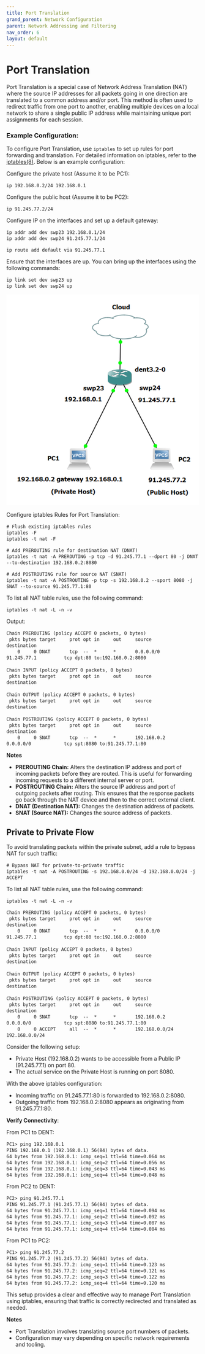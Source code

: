 ```yaml
---
title: Port Translation
grand_parent: Network Configuration
parent: Network Addressing and Filtering
nav_order: 6
layout: default
---
```


# Port Translation

Port Translation is a special case of Network Address Translation (NAT) where the source IP addresses for all packets going in one direction are translated to a common address and/or port. This method is often used to redirect traffic from one port to another, enabling multiple devices on a local network to share a single public IP address while maintaining unique port assignments for each session.

### Example Configuration:

To configure Port Translation, use `iptables` to set up rules for port forwarding and translation. For detailed information on iptables, refer to the [iptables(8)](https://linux.die.net/man/8/iptables). Below is an example configuration:

Configure the private host (Assume it to be PC1):

```
ip 192.168.0.2/24 192.168.0.1
```

Configure the public host (Assume it to be PC2):

```
ip 91.245.77.2/24
```

Configure IP on the interfaces and set up a default gateway:

```
ip addr add dev swp23 192.168.0.1/24
ip addr add dev swp24 91.245.77.1/24
```

```
ip route add default via 91.245.77.1
```

Ensure that the interfaces are up. You can bring up the interfaces using the following commands:

```
ip link set dev swp23 up
ip link set dev swp24 up
```

![Port Translation](../../Images/ImagesForNetworkConfiguration/PortTranslation.png)

Configure iptables Rules for Port Translation:

```
# Flush existing iptables rules
iptables -F
iptables -t nat -F
```

```
# Add PREROUTING rule for destination NAT (DNAT)
iptables -t nat -A PREROUTING -p tcp -d 91.245.77.1 --dport 80 -j DNAT --to-destination 192.168.0.2:8080
```

```
# Add POSTROUTING rule for source NAT (SNAT)
iptables -t nat -A POSTROUTING -p tcp -s 192.168.0.2 --sport 8080 -j SNAT --to-source 91.245.77.1:80
```

To list all NAT table rules, use the following command:

```
iptables -t nat -L -n -v
```

Output:

```
Chain PREROUTING (policy ACCEPT 0 packets, 0 bytes)
 pkts bytes target     prot opt in     out     source               destination
    0     0 DNAT       tcp  --  *      *       0.0.0.0/0            91.245.77.1          tcp dpt:80 to:192.168.0.2:8080

Chain INPUT (policy ACCEPT 0 packets, 0 bytes)
 pkts bytes target     prot opt in     out     source               destination

Chain OUTPUT (policy ACCEPT 0 packets, 0 bytes)
 pkts bytes target     prot opt in     out     source               destination

Chain POSTROUTING (policy ACCEPT 0 packets, 0 bytes)
 pkts bytes target     prot opt in     out     source               destination
    0     0 SNAT       tcp  --  *      *       192.168.0.2          0.0.0.0/0            tcp spt:8080 to:91.245.77.1:80
```

**Notes**

- **PREROUTING Chain:** Alters the destination IP address and port of incoming packets before they are routed. This is useful for forwarding incoming requests to a different internal server or port.
- **POSTROUTING Chain:** Alters the source IP address and port of outgoing packets after routing. This ensures that the response packets go back through the NAT device and then to the correct external client.
- **DNAT (Destination NAT):** Changes the destination address of packets.
- **SNAT (Source NAT):** Changes the source address of packets.

## Private to Private Flow

To avoid translating packets within the private subnet, add a rule to bypass NAT for such traffic:

```
# Bypass NAT for private-to-private traffic
iptables -t nat -A POSTROUTING -s 192.168.0.0/24 -d 192.168.0.0/24 -j ACCEPT
```

To list all NAT table rules, use the following command:

```
iptables -t nat -L -n -v
```

```
Chain PREROUTING (policy ACCEPT 0 packets, 0 bytes)
 pkts bytes target     prot opt in     out     source               destination
    0     0 DNAT       tcp  --  *      *       0.0.0.0/0            91.245.77.1          tcp dpt:80 to:192.168.0.2:8080

Chain INPUT (policy ACCEPT 0 packets, 0 bytes)
 pkts bytes target     prot opt in     out     source               destination

Chain OUTPUT (policy ACCEPT 0 packets, 0 bytes)
 pkts bytes target     prot opt in     out     source               destination

Chain POSTROUTING (policy ACCEPT 0 packets, 0 bytes)
 pkts bytes target     prot opt in     out     source               destination
    0     0 SNAT       tcp  --  *      *       192.168.0.2          0.0.0.0/0            tcp spt:8080 to:91.245.77.1:80
    0     0 ACCEPT     all  --  *      *       192.168.0.0/24       192.168.0.0/24
```

Consider the following setup:

- Private Host (192.168.0.2) wants to be accessible from a Public IP (91.245.77.1) on port 80.
- The actual service on the Private Host is running on port 8080.

With the above iptables configuration:

- Incoming traffic on 91.245.77.1:80 is forwarded to 192.168.0.2:8080.
- Outgoing traffic from 192.168.0.2:8080 appears as originating from 91.245.77.1:80.

**Verify Connectivity**:

From PC1 to DENT:

```
PC1> ping 192.168.0.1
PING 192.168.0.1 (192.168.0.1) 56(84) bytes of data.
64 bytes from 192.168.0.1: icmp_seq=1 ttl=64 time=0.064 ms
64 bytes from 192.168.0.1: icmp_seq=2 ttl=64 time=0.056 ms
64 bytes from 192.168.0.1: icmp_seq=3 ttl=64 time=0.043 ms
64 bytes from 192.168.0.1: icmp_seq=4 ttl=64 time=0.048 ms
```

From PC2 to DENT:

```
PC2> ping 91.245.77.1
PING 91.245.77.1 (91.245.77.1) 56(84) bytes of data.
64 bytes from 91.245.77.1: icmp_seq=1 ttl=64 time=0.094 ms
64 bytes from 91.245.77.1: icmp_seq=2 ttl=64 time=0.092 ms
64 bytes from 91.245.77.1: icmp_seq=3 ttl=64 time=0.087 ms
64 bytes from 91.245.77.1: icmp_seq=4 ttl=64 time=0.084 ms
```

From PC1 to PC2:

```
PC1> ping 91.245.77.2
PING 91.245.77.2 (91.245.77.2) 56(84) bytes of data.
64 bytes from 91.245.77.2: icmp_seq=1 ttl=64 time=0.123 ms
64 bytes from 91.245.77.2: icmp_seq=2 ttl=64 time=0.121 ms
64 bytes from 91.245.77.2: icmp_seq=3 ttl=64 time=0.122 ms
64 bytes from 91.245.77.2: icmp_seq=4 ttl=64 time=0.120 ms
```

This setup provides a clear and effective way to manage Port Translation using iptables, ensuring that traffic is correctly redirected and translated as needed.

**Notes**

- Port Translation involves translating source port numbers of packets.
- Configuration may vary depending on specific network requirements and tooling.
